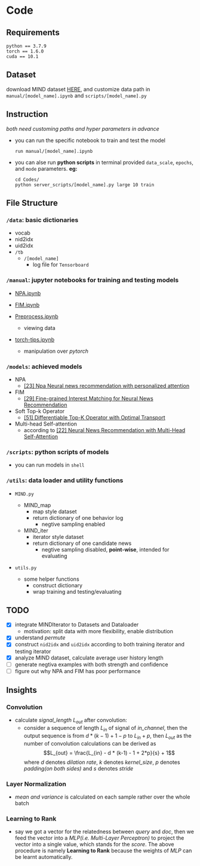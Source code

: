 # Code
## Requirements
```shell
python == 3.7.9
torch == 1.6.0
cuda == 10.1
```

## Dataset
download MIND dataset [HERE](https://msnews.github.io/), and customize data path in `manual/[model_name].ipynb` and `scripts/[model_name].py`

## Instruction
*both need customing paths and hyper parameters in advance*
- you can run the specific notebook to train and test the model
  ```shell
  run manual/[model_name].ipynb
  ```

- you can alse run **python scripts** in terminal provided `data_scale`, `epochs`, and `mode` parameters. **eg:**
  ```shell
  cd Codes/
  python server_scripts/[model_name].py large 10 train
  ```

## File Structure
### `/data`: basic dictionaries
  - vocab
  - nid2idx
  - uid2idx
  - `/tb`
    - `/[model_name]`
      - log file for `Tensorboard`

### `/manual`: jupyter notebooks for training and testing models
  - [NPA.ipynb](manual/NPA.ipynb)
  - [FIM.ipynb](manual/FIM.ipynb)

  - [Preprocess.ipynb](manual/Preprocess.ipynb)
    - viewing data
  - [torch-tips.ipynb](manual/torch-tips.ipynb)
    - manipulation over *pytorch*

### `/models`: achieved models
  - NPA
    - [[23] Npa Neural news recommendation with personalized attention](https://dl.acm.org/doi/abs/10.1145/3292500.3330665)
  - FIM
    - [[29] Fine-grained Interest Matching for Neural News Recommendation](https://www.aclweb.org/anthology/2020.acl-main.77.pdf)
  - Soft Top-k Operator 
    - [[51] Differentiable Top-K Operator with Optimal Transport](https://arxiv.org/pdf/2002.06504.pdf)
  - Multi-head Self-attention
    - according to [[22] Neural News Recommendation with Multi-Head Self-Attention](https://www.aclweb.org/anthology/D19-1671.pdf)

### `/scripts`: python scripts of models
  - you can run models in `shell`

### `/utils`: data loader and utility functions
- `MIND.py`
  - MIND_map
    - map style dataset
    - return dictionary of one behavior log
      - negtive sampling enabled
  - MIND_iter
    - iterator style dataset
    - return dictionary of one candidate news
      - negtive sampling disabled, **point-wise**, intended for evaluating

- `utils.py`
  - some helper functions
    - construct dictionary
    - wrap training and testing/evaluating

## TODO
- [x] integrate MINDIterator to Datasets and Dataloader
  - motivation: split data with more flexibility, enable distribution
- [x] understand *permute*
- [x] construct `nid2idx` and `uid2idx` according to both training iterator and testing iterator
- [x] analyze MIND dataset, calculate average user history length
- [ ] generate negtiva examples with both strength and confidence
- [ ] figure out why NPA and FIM has poor performance

## Insights
### Convolution
- calculate *signal_length* $L_{out}$ after convolution:
  - consider a sequence of length $L_{in}$ of signal of *in_channel*, then the output sequence is from $d * (k-1) + 1 - p$ to $L_{in} + p$, then $L_{out}$ as the number of convolution calculations can be derived as $$L_{out} = \frac{L_{in} - d * (k-1) - 1 + 2*p}{s} + 1$$where $d$ denotes *dilation rate*, $k$ denotes *kernel_size*, $p$ denotes *padding(on both sides)* and $s$ denotes *stride*

### Layer Normalization
- *mean and variance* is calculated on each sample rather over the whole batch

### Learning to Rank
- say we got a vector for the relatedness between *query* and *doc*, then we feed the vector into a *MLP(i.e. Multi-Layer Perceptron)* to project the vector into a single value, which stands for the *score*. The above procedure is namely **Learning to Rank** because the weights of *MLP* can be learnt automatically.